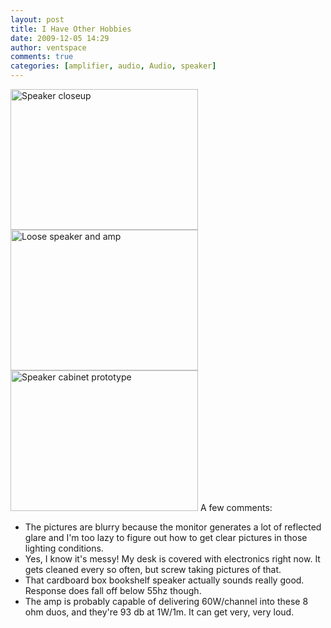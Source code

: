 ```yaml
---
layout: post
title: I Have Other Hobbies
date: 2009-12-05 14:29
author: ventspace
comments: true
categories: [amplifier, audio, Audio, speaker]
---
```

<a href="http://ventspace.files.wordpress.com/2009/12/p1000918.jpg"><img src="http://ventspace.files.wordpress.com/2009/12/p1000918.jpg?w=300" alt="Speaker closeup" title="Speaker closeup" width="300" height="225" class="alignnone size-medium wp-image-364" /></a>
<a href="http://ventspace.files.wordpress.com/2009/12/p1000911.jpg"><img src="http://ventspace.files.wordpress.com/2009/12/p1000911.jpg?w=300" alt="Loose speaker and amp" title="Loose speaker and amp" width="300" height="225" class="alignnone size-medium wp-image-365" /></a>
<a href="http://ventspace.files.wordpress.com/2009/12/p1000923.jpg"><img src="http://ventspace.files.wordpress.com/2009/12/p1000923.jpg?w=300" alt="Speaker cabinet prototype" title="Speaker cabinet prototype" width="300" height="225" class="alignnone size-medium wp-image-366" /></a>
A few comments:
* The pictures are blurry because the monitor generates a lot of reflected glare and I'm too lazy to figure out how to get clear pictures in those lighting conditions.
* Yes, I know it's messy! My desk is covered with electronics right now. It gets cleaned every so often, but screw taking pictures of that.
* That cardboard box bookshelf speaker actually sounds really good. Response does fall off below 55hz though.
* The amp is probably capable of delivering 60W/channel into these 8 ohm duos, and they're 93 db at 1W/1m. It can get very, very loud.
